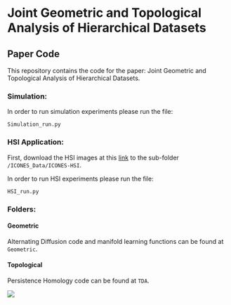 # Joint Geometric and Topological Analysis of Hierarchical Datasets
## Paper Code

This repository contains the code for the paper: Joint Geometric and Topological Analysis of Hierarchical Datasets.

### Simulation:
In order to run simulation experiments please run the file:

```Simulation_run.py```

### HSI Application:
First, download the HSI images at this [link](http://xlim-sic.labo.univ-poitiers.fr/datasets/ICONES-HSI) to the sub-folder  ```/ICONES_Data/ICONES-HSI```.

In order to run HSI experiments please run the file:

```HSI_run.py```

### Folders:
#### Geometric
Alternating Diffusion code and manifold learning functions can be found at ```Geometric```.

#### Topological
Persistence Homology code can be found at ```TDA```.


![](pipeline.png)